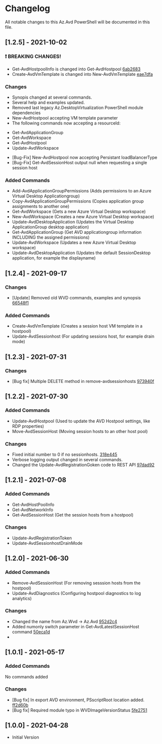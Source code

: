 # Changelog
All notable changes to this Az.Avd PowerShell will be documented in this file. 

## [1.2.5] - 2021-10-02

### :exclamation: BREAKING CHANGES!

- Get-AvdHostpoolInfo is changed into Get-AvdHostpool [6ab2683](https://github.com/srozemuller/AzAvd/commit/6ab2683cfaa1480369a705df4cb67e31ae11b2c3)
- Create-AvdVmTemplate is changed into New-AvdVmTemplate [eae7dfa](https://github.com/srozemuller/AzAvd/commit/eae7dfa195537ee94c53ccd23a6fcaa10ac06bb8)

### Changes
- Synopis changed at several commands.
- Several help and examples updated.
- Removed last legacy Az.DesktopVirtualization PowerShell module dependencies
- New-AvdHostpool accepting VM template parameter
- The following commands now accepting a resourceId:
* Get-AvdApplicationGroup
* Get-AvdWorkspace
* Get-AvdHostpool
* Update-AvdWorkspace


- [Bug-Fix] New-AvdHostpool now accepting Persistant loadBalancerType
- [Bug-Fix] Get-AvdSessionHost output null when requesting a single session host

### Added Commands
- Add-AvdApplicationGroupPermissions (Adds permissions to an Azure Virtual Desktop Applicationgroup)
- Copy-AvdApplicationGroupPermissions (Copies application group assignments to another one)
- Get-AvdWorkspace (Gets a new Azure Virtual Desktop workspace)
- New-AvdWorkspace (Creates a new Azure Virtual Desktop workspace)
- Update-AvdDesktopApplication (Updates the Virtual Desktop ApplicationGroup desktop application)
- Get-AvdApplicationGroup (Get AVD applicationgroup information INCLUDING the assigned permissions)
- Update-AvdWorkspace (Updates a new Azure Virtual Desktop workspace)
- Update-AvdDesktopApplication (Updates the default SessionDesktop application, for example the displayname)


## [1.2.4] - 2021-09-17

### Changes
- [Update] Removed old WVD commands, examples and synopsis [66548f1](https://github.com/srozemuller/AzAvd/commit/66548f19e0edffb94e546b6d5759ae1fbeb1df64)

### Added Commands
- Create-AvdVmTemplate (Creates a session host VM template in a hostpool)
- Update-AvdSessionhost (For updating sessions host, for example drain mode)

## [1.2.3] - 2021-07-31

### Changes
- [Bug fix] Multiple DELETE method in remove-avdsessionhosts [973940f](https://github.com/srozemuller/AzAvd/commit/973940fddff1da76cc893beeca0420552b0a920a)

## [1.2.2] - 2021-07-30
 
### Added Commands

- Update-AvdHostpool (Used to update the AVD Hostpool settings, like RDP properties)
- Move-AvdSessionHost (Moving session hosts to an other host pool)

### Changes
- Fixed initial number to 0 if no sessionhosts. [318e445](https://github.com/srozemuller/AzAvd/commit/318e4454b0674976a17d899a5b3cb0f2f0842849)
- Verbose logging output changed in several commands.
- Changed the Update-AvdRegistrationGoken code to REST API [97dad92](https://github.com/srozemuller/AzAvd/commit/97dad92c015147f7c008d971c0a8810ad924884c)

## [1.2.1] - 2021-07-08

### Added Commands

- Get-AvdHostPoolInfo
- Get-AvdNetworkInfo
- Get-AvdSessionHost (Get the session hosts from a hostpool)

### Changes

- Update-AvdRegistrationToken
- Update-AvdSessionhostDrainMode


## [1.2.0] - 2021-06-30
### Added Commands
- Remove-AvdSessionHost (For removing sesssion hosts from the hostpool)
- Update-AvdDiagnostics (Configuring hostpool diagnostics to log analytics)


### Changes
- Changed the name from Az.Wvd -> Az.Avd [952d2c4](https://github.com/srozemuller/AzAvd/commit/952d2c4fd82ed931ec1770b440807fede8ac342b)
- Added numonly switch parameter in Get-AvdLatestSessionHost command [50eca1d](https://github.com/srozemuller/AzAvd/commit/b8d047d28a605a8f45ea710ebdcf02500cd0cc2d)
- 

## [1.0.1] - 2021-05-17

### Added Commands
No commands added

### Changes
- [Bug fix] In export AVD environment, PSscriptRoot location added. [ff2d60b](https://github.com/srozemuller/AzAvd/commit/59bdc8964ec0de79d76b2042ee22962876a8e4f9)
- [Bug fix] Required module typo in WVDImageVersionStatus [5fe2751](https://github.com/srozemuller/AzAvd/commit/5b6b7c6d48bf72a26a4832382487cb91288246fa)

## [1.0.0] - 2021-04-28
- Initial Version
